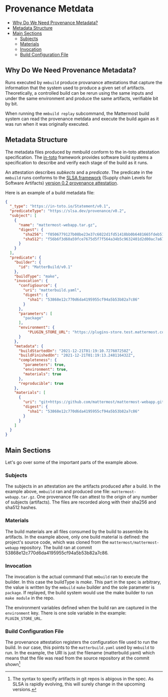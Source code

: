 # Provenance Metdata

<!-- toc -->
- [Why Do We Need Provenance Metadata?](#why-do-we-need-provenance-metadata)
- [Metadata Structure](#metadata-structure)
- [Main Sections](#main-sections)
  - [Subjects](#subjects)
  - [Materials](#materials)
  - [Invocation](#invocation)
  - [Build Configuration File](#build-configuration-file)
<!-- /toc -->

## Why Do We Need Provenance Metadata?

Runs executed by `mmbuild` produce provanance attestations that capture the 
information that the system used to produce a given set of artifacts.
Theoretically, a controlled build can be rerun using the same inputs and
under the same environment and produce the same artifacts, verifiable bit
by bit.

When running the `mmbuild replay` subcommand, the Mattermost build system
can read the provenance metdata and execute the build again as it was run
when it was originally executed.

## Metadata Structure

The metadata files produced by mmbuild conform to the in-toto attestation
specification. The [in-toto](https://in-toto.io/) framework provides software
build systems a specification to describe and verify each stage of the build
as it runs. 

An attestation describes _subkects_ and a _predicate_. The predicate in the
`mmbuild` runs conforms to the [SLSA framework](https://slsa.dev/) 
(Supply chain Levels for Software Artifacts)
[version 0.2 provenance attestation](https://slsa.dev/provenance/v0.2). 

Here is an example of a build metadata file:

```json
{
  "_type": "https://in-toto.io/Statement/v0.1",
  "predicateType": "https://slsa.dev/provenance/v0.2",
  "subject": [
    {
      "name": "mattermost-webapp.tar.gz",
      "digest": {
        "sha256": "f0506779127b08be23e37c6022d1fd51418bb0b6481665fdeb51bd4bbed904d4",
        "sha512": "f56b6f3d60a59fce7675d5f7f564a34b5c9632401d2d00ac7a67bf6258458a51420283e1d99e18113668545c55e6ac95e5d5b1b19e5acaa886f9842c5f10080e"
      }
    }
  ],
  "predicate": {
    "builder": {
      "id": "MatterBuild/v0.1"
    },
    "buildType": "make",
    "invocation": {
      "configSource": {
        "uri": "matterbuild.yaml",
        "digest": {
          "sha1": "53868e12c770d6da4195955cf94a5b53b82a7c86"
        }
      },
      "parameters": [
        "package"
      ],
      "environment": {
          "PLUGIN_STORE_URL": "https://plugins-store.test.mattermost.com/release",
      }
    },
    "metadata": {
      "buildStartedOn": "2021-12-21T01:19:10.727607258Z",
      "buildFinishedOn": "2021-12-21T01:19:13.248116432Z",
      "completeness": {
        "parameters": true,
        "environment": true,
        "materials": true
      },
      "reproducible": true
    },
    "materials": [
      {
        "uri": "git+https://github.com/mattermost/mattermost-webapp.git",
        "digest": {
          "sha1": "53868e12c770d6da4195955cf94a5b53b82a7c86"
        }
      }
    ]
  }
}

```
## Main Sections

Let's go over some of the important parts of the example above.

### Subjects

The subjects in an attestation are the artifacts produced after a build.
In the example above, `mmbuild` ran and produced one file:
`mattermost-webapp.tar.gz`. One provenance file can attest to the origin
of any number of subjects (artifacts). The files are recorded along with
their sha256 and sha512 hashes.

### Materials

The build materials are all files consumed by the build to assemble its
artifacts. In the example above, only one build material is defined:
the project's source code, which was cloned from the `mattermost/mattermost-webapp`
repository. The build ran at commit  53868e12c770d6da4195955cf94a5b53b82a7c86.

### Invocation

The invocation is the actual command that `mmbuild` ran to execute the
builder. In this case the buildType is _make_. This part in the spec is arbitrary,
the value is written by the `mmbuild` `make` builder and the sole parameter is 
`package`. If replayed, the build system would use the make builder to run
`make module` in the repo.

The environment variables defined when the build ran are captured in the `environment`
key. There is one sole variable in the example: `PLUGIN_STORE_URL`.

### Build Configuration File

The provenance attestation registers the configuration file used to run the build.
In our case, this points to the `matterbuild.yaml` used by `mmbuild` to run. In the
example, the URI is just the filename (matterbuild.yaml) which means that the file
was read from the source repository at the commit shown[^1]

[^1]: The syntax to specify artifacts in git repos is abigous in the spec. As SLSA
is rapidly evolving, this will surely change in the upcoming versions.

